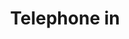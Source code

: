 ---
title: Telephone in
tags: ["telephone", "in", "phone", "communication", "incoming", "call", "ringing"]
icon: telephone-in
svg: '<svg xmlns="http://www.w3.org/2000/svg" width="24" height="24" fill="none" viewBox="0 0 24 24" stroke-width="1.5" stroke-linecap="round" stroke-linejoin="round" stroke="currentColor"><path d="M15.6 14.521c-2.395 2.521-8.504-3.533-6.1-6.063 1.468-1.545-.19-3.31-1.108-4.609-1.723-2.435-5.504.927-5.39 3.066.363 6.746 7.66 14.74 14.726 14.042 2.21-.218 4.75-4.21 2.215-5.669-1.268-.73-3.009-2.17-4.343-.767ZM20.5 3 16 7.5m3.5 0H16V4"/></svg>'
---